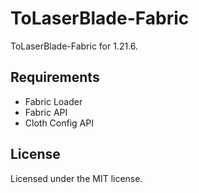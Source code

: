 # ToLaserBlade-Fabric

ToLaserBlade-Fabric for 1.21.6.

## Requirements

- Fabric Loader
- Fabric API
- Cloth Config API

## License

Licensed under the MIT license.

